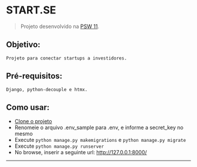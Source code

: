 # START.SE

> Projeto desenvolvido na [PSW 11](https://pythonando.com.br "Pythonando").

## Objetivo:

    Projeto para conectar startups a investidores.

## Pré-requisitos:

    Django, python-decouple e htmx.

## Como usar:

- [Clone o projeto][1]
- Renomeie o arquivo .env_sample para .env, e informe a secret_key no mesmo
- Execute `python manage.py makemigrations` e `python manage.py migrate`
- Execute `python manage.py runserver`
- No browse, inserir a seguinte url:  http://127.0.0.1:8000/


---
[1]:https://docs.github.com/pt/repositories/creating-and-managing-repositories/cloning-a-repository "Ajuda"
